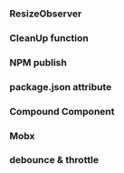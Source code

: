### ResizeObserver
### CleanUp function
### NPM publish
### package.json attribute
### Compound Component
### Mobx
### debounce & throttle
